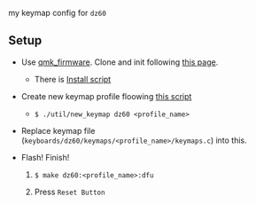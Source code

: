 my keymap config for `dz60`

## Setup

- Use [qmk_firmware](https://github.com/qmk/qmk_firmware). Clone and init following [this page](https://github.com/qmk/qmk_firmware/blob/master/docs/getting_started_build_tools.md).

  - There is [Install script](https://github.com/qmk/qmk_firmware/blob/master/util/qmk_install.sh)

- Create new keymap profile floowing [this script](https://github.com/qmk/qmk_firmware/blob/master/util/new_keymap.sh)

  - `$ ./util/new_keymap dz60 <profile_name>`

- Replace keymap file (`keyboards/dz60/keymaps/<profile_name>/keymaps.c`) into this.

- Flash! Finish!

  1. `$ make dz60:<profile_name>:dfu`

  2. Press `Reset Button`
